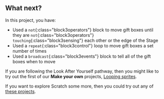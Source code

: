 ## What next?

In this project, you have:
+ Used a `not`{:class="block3operators"} block to move gift boxes until they are `not`{:class="block3operators"} `touching`{:class="block3sensing"} each other or the edge of the Stage
+ Used a `repeat`{:class="block3control"} loop to move gift boxes a set number of times
+ Used a `broadcast`{:class="block3events"} block to tell all of the gift boxes when to move

If you are following the Look After Yourself pathway, then you might like to try out the first of our **Make your own** projects, [Looping sprites](https://projects.raspberrypi.org/en/projects/looping-sprites).

If you want to explore Scratch some more, then you could try out any of [these projects](https://projects.raspberrypi.org/en/projects?software%5B%5D=scratch).
